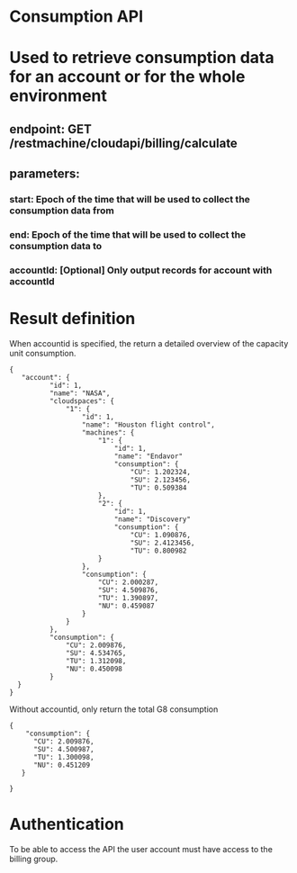 # Consumption API
# Used to retrieve consumption data for an account or for the whole environment

## endpoint: GET /restmachine/cloudapi/billing/calculate
## parameters:

### start: Epoch of the time that will be used to collect the consumption data from
### end: Epoch of the time that will be used to collect the consumption data to
### accountId: [Optional] Only output records for account with accountId

# Result definition

When accountid is specified, the return a detailed overview of the capacity unit consumption.
```
{
   "account": {
          "id": 1,
          "name": "NASA",
          "cloudspaces": {
              "1": {
                  "id": 1,
                  "name": "Houston flight control",
                  "machines": {
                      "1": {
                          "id": 1,
                          "name": "Endavor"
                          "consumption": {
                              "CU": 1.202324,
                              "SU": 2.123456,
                              "TU": 0.509384
                      },
                      "2": {
                          "id": 1,
                          "name": "Discovery"
                          "consumption": {
                              "CU": 1.090876,
                              "SU": 2.4123456,
                              "TU": 0.800982
                      }
                  },
                  "consumption": {
                      "CU": 2.000287,
                      "SU": 4.509876,
                      "TU": 1.390897,
                      "NU": 0.459087
                  }
              }
          },
          "consumption": {
              "CU": 2.009876,
              "SU": 4.534765,
              "TU": 1.312098,
              "NU": 0.450098
          }
  }
}

```
Without accountid, only return the total G8 consumption
```
{
    "consumption": {
      "CU": 2.009876,
      "SU": 4.500987,
      "TU": 1.300098,
      "NU": 0.451209
   }

}
```
# Authentication
To be able to access the API the user account must have access to the billing group.